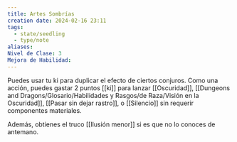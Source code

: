 ```yaml
---
title: Artes Sombrías
creation date: 2024-02-16 23:11
tags:
  - state/seedling
  - type/note
aliases: 
Nivel de Clase: 3
Mejora de Habilidad:
---
```

Puedes usar tu ki para duplicar el efecto de ciertos conjuros. Como una acción, puedes gastar 2
puntos [[ki]] para lanzar [[Oscuridad]], [[Dungeons and Dragons/Glosario/Habilidades y Rasgos/de Raza/Visión en la Oscuridad]], [[Pasar sin dejar rastro]], o [[Silencio]] sin requerir componentes materiales. 

Además, obtienes el truco [[Ilusión menor]] si es que no lo conoces de antemano.

